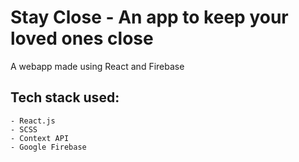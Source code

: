 # Stay Close - An app to keep your loved ones close
A webapp made using React and Firebase
## Tech stack used:
    - React.js
    - SCSS
    - Context API
    - Google Firebase